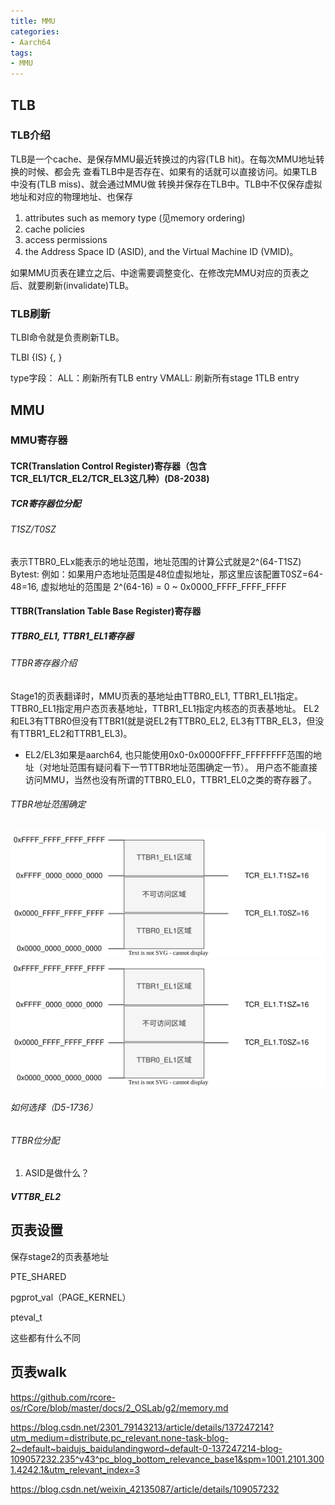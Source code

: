 ```yaml
---
title: MMU
categories: 
- Aarch64
tags:
- MMU
---
```


## TLB
### TLB介绍
TLB是一个cache、是保存MMU最近转换过的内容(TLB hit)。在每次MMU地址转换的时候、都会先
查看TLB中是否存在、如果有的话就可以直接访问。如果TLB中没有(TLB miss)、就会通过MMU做
转换并保存在TLB中。TLB中不仅保存虚拟地址和对应的物理地址、也保存
1)	attributes such as memory type (见memory ordering)
2)	cache policies
3)	access permissions 
4)	the Address Space ID (ASID), and the Virtual Machine ID (VMID)。

如果MMU页表在建立之后、中途需要调整变化、在修改完MMU对应的页表之后、就要刷新(invalidate)TLB。

### TLB刷新
TLBI命令就是负责刷新TLB。

TLBI <type><level>{IS} {, <Xt>}

type字段：
ALL：刷新所有TLB entry
VMALL: 刷新所有stage 1TLB entry

## MMU
### MMU寄存器
#### TCR(Translation Control Register)寄存器（包含TCR_EL1/TCR_EL2/TCR_EL3这几种）(D8-2038)

##### TCR寄存器位分配

###### T1SZ/T0SZ
表示TTBR0_ELx能表示的地址范围，地址范围的计算公式就是2^(64-T1SZ) Bytest:
例如：如果用户态地址范围是48位虚拟地址，那这里应该配置T0SZ=64-48=16, 虚拟地址的范围是 2^(64-16) = 0 ~ 0x0000_FFFF_FFFF_FFFF

#### TTBR(Translation Table Base Register)寄存器
##### TTBR0_EL1, TTBR1_EL1寄存器
###### TTBR寄存器介绍
Stage1的页表翻译时，MMU页表的基地址由TTBR0_EL1, TTBR1_EL1指定。TTBR0_EL1指定用户态页表基地址，TTBR1_EL1指定内核态的页表基地址。
EL2和EL3有TTBR0但没有TTBR1(就是说EL2有TTBR0_EL2, EL3有TTBR_EL3，但没有TTBR1_EL2和TTRB1_EL3)。
- EL2/EL3如果是aarch64, 也只能使用0x0-0x0000FFFF_FFFFFFFF范围的地址（对地址范围有疑问看下一节TTBR地址范围确定一节）。
用户态不能直接访问MMU，当然也没有所谓的TTBR0_EL0，TTBR1_EL0之类的寄存器了。

###### TTBR地址范围确定

![Alt text](./TTBR0-TTBR1地址范围和选择.drawio.svg)
<img src="./TTBR0-TTBR1地址范围和选择.drawio.svg">

###### 如何选择（D5-1736）

###### TTBR位分配

1) ASID是做什么？


##### VTTBR_EL2

## 页表设置


保存stage2的页表基地址

PTE_SHARED

pgprot_val（PAGE_KERNEL）

pteval_t

这些都有什么不同



## 页表walk

https://github.com/rcore-os/rCore/blob/master/docs/2_OSLab/g2/memory.md

https://blog.csdn.net/2301_79143213/article/details/137247214?utm_medium=distribute.pc_relevant.none-task-blog-2~default~baidujs_baidulandingword~default-0-137247214-blog-109057232.235^v43^pc_blog_bottom_relevance_base1&spm=1001.2101.3001.4242.1&utm_relevant_index=3

https://blog.csdn.net/weixin_42135087/article/details/109057232


